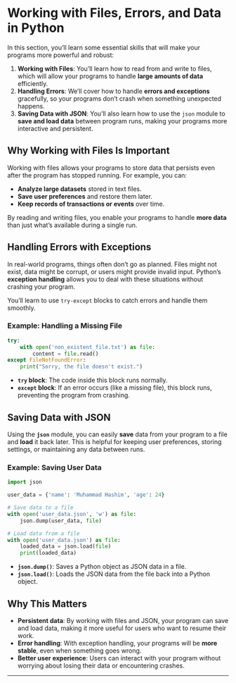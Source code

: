 # **Working with Files, Errors, and Data in Python**

In this section, you’ll learn some essential skills that will make your programs more powerful and robust:

1. **Working with Files**: You’ll learn how to read from and write to files, which will allow your programs to handle **large amounts of data** efficiently.
2. **Handling Errors**: We’ll cover how to handle **errors and exceptions** gracefully, so your programs don’t crash when something unexpected happens.
3. **Saving Data with JSON**: You’ll also learn how to use the `json` module to **save and load data** between program runs, making your programs more interactive and persistent.

## **Why Working with Files Is Important**

Working with files allows your programs to store data that persists even after the program has stopped running. For example, you can:

- **Analyze large datasets** stored in text files.
- **Save user preferences** and restore them later.
- **Keep records of transactions or events** over time.

By reading and writing files, you enable your programs to handle **more data** than just what’s available during a single run.

## **Handling Errors with Exceptions**

In real-world programs, things often don’t go as planned. Files might not exist, data might be corrupt, or users might provide invalid input. Python’s **exception handling** allows you to deal with these situations without crashing your program.

You’ll learn to use `try-except` blocks to catch errors and handle them smoothly.

### **Example: Handling a Missing File**

```python
try:
    with open('non_existent_file.txt') as file:
        content = file.read()
except FileNotFoundError:
    print("Sorry, the file doesn't exist.")
```

- **`try` block**: The code inside this block runs normally.
- **`except` block**: If an error occurs (like a missing file), this block runs, preventing the program from crashing.

## **Saving Data with JSON**

Using the **`json`** module, you can easily **save** data from your program to a file and **load** it back later. This is helpful for keeping user preferences, storing settings, or maintaining any data between runs.

### **Example: Saving User Data**

```python
import json

user_data = {'name': 'Muhammad Hashim', 'age': 24}

# Save data to a file
with open('user_data.json', 'w') as file:
    json.dump(user_data, file)

# Load data from a file
with open('user_data.json') as file:
    loaded_data = json.load(file)
    print(loaded_data)
```

- **`json.dump()`**: Saves a Python object as JSON data in a file.
- **`json.load()`**: Loads the JSON data from the file back into a Python object.

## **Why This Matters**

- **Persistent data**: By working with files and JSON, your program can save and load data, making it more useful for users who want to resume their work.
- **Error handling**: With exception handling, your programs will be **more stable**, even when something goes wrong.
- **Better user experience**: Users can interact with your program without worrying about losing their data or encountering crashes.

---

